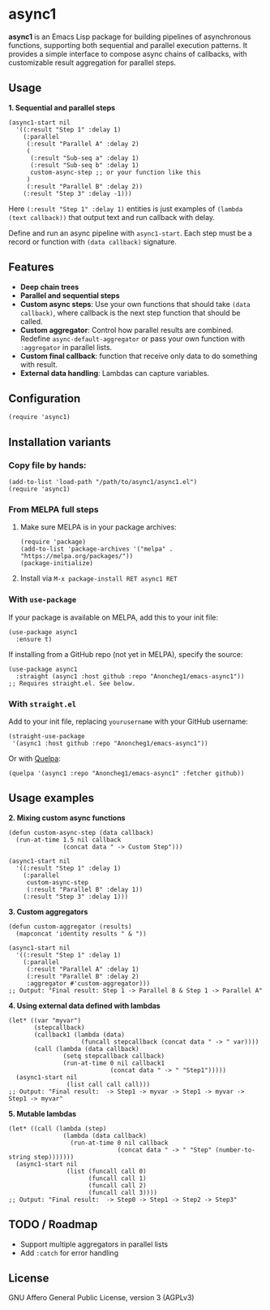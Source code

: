 # async1

**async1** is an Emacs Lisp package for building pipelines of asynchronous functions, supporting both sequential and parallel execution patterns. It provides a simple interface to compose async chains of callbacks, with customizable result aggregation for parallel steps.

## Usage
**1. Sequential and parallel steps**
```elisp
(async1-start nil
  '((:result "Step 1" :delay 1)
    (:parallel
     (:result "Parallel A" :delay 2)
     (
      (:result "Sub-seq a" :delay 1)
      (:result "Sub-seq b" :delay 1)
      custom-async-step ;; or your function like this
     )
     (:result "Parallel B" :delay 2))
    (:result "Step 3" :delay -1)))
```
Here ```(:result "Step 1" :delay 1)``` entities is just examples of ```(lambda (text callback))``` that output text and run callback with delay.

Define and run an async pipeline with `async1-start`. Each step must be a record or function with `(data callback)` signature.

## Features
- **Deep chain trees**
- **Parallel and sequential steps**
- **Custom async steps**: Use your own functions that should take `(data callback)`, where callback is the next step function that should be called.
- **Custom aggregator**: Control how parallel results are combined. Redefine `async-default-aggregator` or pass your own function with `:aggregator` in parallel lists.
- **Custom final callback**: function that receive only data to do something with result.
- **External data handling**: Lambdas can capture variables.

## Configuration
```elisp
(require 'async1)
```

## Installation variants

### Copy file by hands:
```elisp
(add-to-list 'load-path "/path/to/async1/async1.el")
(require 'async1)
```

### From MELPA full steps

1.  Make sure MELPA is in your package archives:
    ```elisp
    (require 'package)
    (add-to-list 'package-archives '("melpa" . "https://melpa.org/packages/"))
    (package-initialize)
    ```

2.  Install via `M-x package-install RET async1 RET`

### With `use-package`
If your package is available on MELPA, add this to your init file:

```elisp
(use-package async1
  :ensure t)
```

If installing from a GitHub repo (not yet in MELPA), specify the source:
```elisp
(use-package async1
  :straight (async1 :host github :repo "Anoncheg1/emacs-async1"))
;; Requires straight.el. See below.
```

### With `straight.el`
Add to your init file, replacing `yourusername` with your GitHub username:

```elisp
(straight-use-package
 '(async1 :host github :repo "Anoncheg1/emacs-async1"))
```

Or with [Quelpa](https://github.com/quelpa/quelpa):
```elisp
(quelpa '(async1 :repo "Anoncheg1/emacs-async1" :fetcher github))
```

## Usage examples

**2. Mixing custom async functions**
```elisp
(defun custom-async-step (data callback)
  (run-at-time 1.5 nil callback
               (concat data " -> Custom Step")))

(async1-start nil
  '((:result "Step 1" :delay 1)
    (:parallel
     custom-async-step
     (:result "Parallel B" :delay 1))
    (:result "Step 3" :delay 1)))
```

**3. Custom aggregators**
```elisp
(defun custom-aggregator (results)
  (mapconcat 'identity results " & "))

(async1-start nil
  '((:result "Step 1" :delay 1)
    (:parallel
     (:result "Parallel A" :delay 1)
     (:result "Parallel B" :delay 2)
     :aggregator #'custom-aggregator)))
;; Output: "Final result: Step 1 -> Parallel B & Step 1 -> Parallel A"
```

**4. Using external data defined with lambdas**
```elisp
(let* ((var "myvar")
       (stepcallback)
       (callback1 (lambda (data)
                    (funcall stepcallback (concat data " -> " var))))
       (call (lambda (data callback)
               (setq stepcallback callback)
               (run-at-time 0 nil callback1
                            (concat data " -> " "Step1")))))
  (async1-start nil
                (list call call call)))
;; Output: "Final result:  -> Step1 -> myvar -> Step1 -> myvar -> Step1 -> myvar"
```

**5. Mutable lambdas**
```elisp
(let* ((call (lambda (step)
               (lambda (data callback)
                 (run-at-time 0 nil callback
                              (concat data " -> " "Step" (number-to-string step)))))))
  (async1-start nil
                (list (funcall call 0)
                      (funcall call 1)
                      (funcall call 2)
                      (funcall call 3))))
;; Output: "Final result:  -> Step0 -> Step1 -> Step2 -> Step3"
```

## TODO / Roadmap
- Support multiple aggregators in parallel lists
- Add `:catch` for error handling

## License
GNU Affero General Public License, version 3 (AGPLv3)
